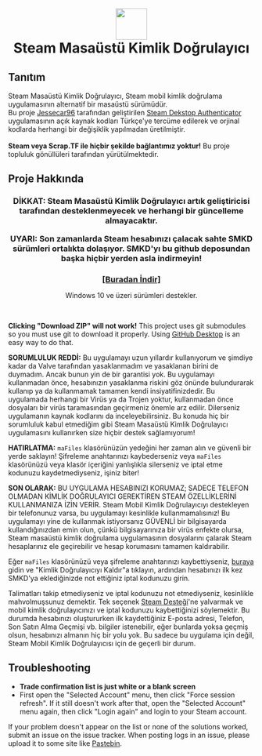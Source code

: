 <h1 align="center">
<img src="https://raw.githubusercontent.com/Jessecar96/SteamDesktopAuthenticator/master/icon.png" height="64" width="64"/><br/>
Steam Masaüstü Kimlik Doğrulayıcı</h1>

## Tanıtım
<p>
Steam Masaüstü Kimlik Doğrulayıcı, Steam mobil kimlik doğrulama uygulamasının alternatif bir masaüstü sürümüdür.<br/> Bu proje <a href="https://github.com/Jessecar96" target="_blank">Jessecar96</a> tarafından geliştirilen <a href="https://github.com/Jessecar96/SteamDesktopAuthenticator" target="_blank">Steam Dekstop Authenticator</a> uygulamasının açık kaynak kodları Türkçe'ye tercüme edilerek ve orjinal kodlarda herhangi bir değişiklik yapılmadan üretilmiştir.</br></br>
<b>Steam veya Scrap.TF ile hiçbir şekilde bağlantımız yoktur!</b> Bu proje topluluk gönüllüleri tarafından yürütülmektedir.
</p>

## Proje Hakkında

<h3 align="center">
  <p>DİKKAT: Steam Masaüstü Kimlik Doğrulayıcı artık geliştiricisi tarafından desteklenmeyecek ve herhangi bir güncelleme almayacaktır.
  <p>UYARI: Son zamanlarda Steam hesabınızı çalacak sahte SMKD sürümleri ortalıkta dolaşıyor. SMKD'yı bu github deposundan başka hiçbir yerden asla indirmeyin!</p>
</h3>
<h3 align="center" style="margin-bottom:0">
  <a href="https://github.com/delidolu1adam/Steam_Desktop_Authenticator_Turkish/releases/latest">[Buradan İndir]</a>
</h3>
<p align="center">Windows 10 ve üzeri sürümleri destekler.</p>
<br>

**Clicking "Download ZIP" will not work!** This project uses git submodules so you must use git to download it properly. Using [GitHub Desktop](https://desktop.github.com/) is an easy way to do that.

**SORUMLULUK REDDİ:** Bu uygulamayı uzun yıllardır kullanıyorum ve şimdiye kadar da Valve tarafından yasaklanmadım ve yasaklanan birini de duymadım. Ancak bunun yin de bir garantisi yok. Bu uygulamayı kullanmadan önce, hesabınızın yasaklanma riskini göz önünde bulundurarak kullanıp ya da kullanmamak tamamen kendi insiyatifinizdedir. Bu uygulamada herhangi bir Virüs ya da Trojen yoktur, kullanmadan önce dosyaları bir virüs taramasından geçirmeniz önemle arz edilir. Dilerseniz uygulamanın kaynak kodlarını da inceleyebilirsiniz. Bu konuda hiç bir sorumluluk kabul etmediğim gibi Steam Masaüstü Kimlik Doğrulayıcı uygulamasını kullanırken size hiçbir destek sağlamıyorum!

**HATIRLATMA:** `maFiles` klasörünüzün yedeğini her zaman alın ve güvenli bir yerde saklayın! Şifreleme anahtarınızı kaybederseniz veya `maFiles` klasörünüzü veya klasör içeriğini yanlışlıkla silerseniz ve iptal etme kodunuzu kaydetmediyseniz, işiniz biter!

**SON OLARAK:** BU UYGULAMA HESABINIZI KORUMAZ; SADECE TELEFON OLMADAN KİMLİK DOĞRULAYICI GEREKTİREN STEAM ÖZELLİKLERİNİ KULLANMANIZA İZİN VERİR. Steam Mobil Kimlik Doğrulayıcıyı destekleyen bir telefonunuz varsa, bu uygulamayı kesinlikle kullanmamalısınız! Bu uygulamayı yine de kullanmak istiyorsanız GÜVENLİ bir bilgisayarda kullandığınızdan emin olun, çünkü  bilgisayarınıza bir virüs enfekte olursa, Steam masaüstü kimlik doğrulama uygulamasının dosyalarını çalarak Steam hesaplarınız ele geçirebilir ve hesap korumasını tamamen kaldırabilir. 

Eğer `maFiles` klasörünüzü veya şifreleme anahtarınızı kaybettiyseniz, [buraya](https://store.steampowered.com/twofactor/manage) gidin ve "Kimlik Doğrulayıcıyı Kaldır"a tıklayın, ardından hesabınızı ilk kez SMKD'ya eklediğinizde not ettiğiniz iptal kodunuzu girin.

Talimatları takip etmediyseniz ve iptal kodunuzu not etmediyseniz, kesinlikle mahvolmuşsunuz demektir. Tek seçenek [Steam Desteği](https://support.steampowered.com/)'ne yalvarmak ve mobil kimlik doğrulayıcınızı ve iptal kodunuzu kaybettiğinizi söylemektir. Bu durumda hesabınızı oluştururken ilk kaydettiğiniz E-posta adresi, Telefon, Son Satın Alma Geçmişi vb. bilgiler istenebilir, eğer bunlarda yoksa geçmiş olsun, hesabınızı almanın hiç bir yolu yok. Bu sadece bu uygulama için değil, Steam Mobil Kimlik Doğrulayıcısı için de geçerli bir durum.


## Troubleshooting
- **Trade confirmation list is just white or a blank screen**
 - First open the "Selected Account" menu, then click "Force session refresh". If it still doesn't work after that, open the "Selected Account" menu again, then click "Login again" and login to your Steam account.

If your problem doesn't appear on the list or none of the solutions worked, submit an issue on the issue tracker. When posting logs in an issue, please upload it to some site like [Pastebin](http://www.pastebin.com).
